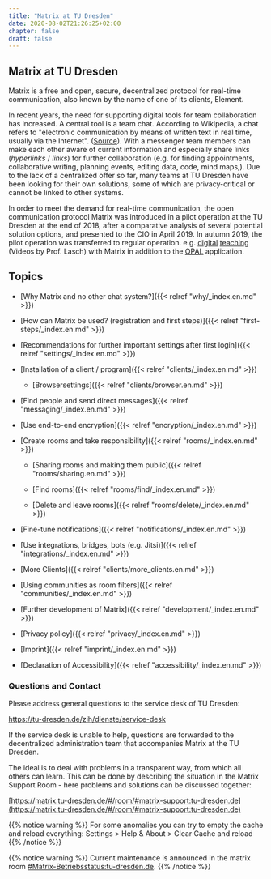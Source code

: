 ```yaml
---
title: "Matrix at TU Dresden"
date: 2020-08-02T21:26:25+02:00
chapter: false
draft: false
---
```

## Matrix at TU Dresden
Matrix is a free and open, secure, decentralized protocol for real-time communication, also known by the name of one of its clients, Element.

<object data="/images/matrix_interactive_en.svg" type="image/svg+xml" style="width: 1280px; max-width: 100%"></object>

In recent years, the need for supporting digital tools for team collaboration has increased. A central tool is a team chat. According to Wikipedia, a chat refers to "electronic communication by means of written text in real time, usually via the Internet". ([Source](https://en.wikipedia.org/wiki/Chat)). With a messenger team members can make each other aware of current information and especially share links (*hyperlinks* / *links*) for further collaboration (e.g. for finding appointments, collaborative writing, planning events, editing data, code, mind maps,). Due to the lack of a centralized offer so far, many teams at TU Dresden have been looking for their own solutions, some of which are privacy-critical or cannot be linked to other systems.

In order to meet the demand for real-time communication, the open communication protocol Matrix was introduced in a pilot operation at the TU Dresden at the end of 2018, after a comparative analysis of several potential solution options, and presented to the CIO in April 2019. In autumn 2019, the pilot operation was transferred to regular operation. e.g. [digital](https://invidio.xamh.de/AtkA-sE-9uU) [teaching](https://invidio.xamh.de/jEvKdFTKSxU) (Videos by Prof. Lasch) with Matrix in addition to the [OPAL](https://bildungsportal.sachsen.de/opal) application.

## Topics

* [Why Matrix and no other chat system?]({{< relref "why/_index.en.md" >}})

* [How can Matrix be used? (registration and first steps)]({{< relref "first-steps/_index.en.md" >}})

* [Recommendations for further important settings after first login]({{< relref "settings/_index.en.md" >}})

* [Installation of a client / program]({{< relref "clients/_index.en.md" >}})

    * [Browsersettings]({{< relref "clients/browser.en.md" >}})

* [Find people and send direct messages]({{< relref "messaging/_index.en.md" >}})

* [Use end-to-end encryption]({{< relref "encryption/_index.en.md" >}})

* [Create rooms and take responsibility]({{< relref "rooms/_index.en.md" >}})

    * [Sharing rooms and making them public]({{< relref "rooms/sharing.en.md" >}})

    * [Find rooms]({{< relref "rooms/find/_index.en.md" >}})

    * [Delete and leave rooms]({{< relref "rooms/delete/_index.en.md" >}})

* [Fine-tune notifications]({{< relref "notifications/_index.en.md" >}})

* [Use integrations, bridges, bots (e.g. Jitsi)]({{< relref "integrations/_index.en.md" >}})

* [More Clients]({{< relref "clients/more_clients.en.md" >}})

* [Using communities as room filters]({{< relref "communities/_index.en.md" >}})

* [Further development of Matrix]({{< relref "development/_index.en.md" >}})

* [Privacy policy]({{< relref "privacy/_index.en.md" >}})

* [Imprint]({{< relref "imprint/_index.en.md" >}})

* [Declaration of Accessibility]({{< relref "accessibility/_index.en.md" >}})

### Questions and Contact

Please address general questions to the service desk of TU Dresden:

https://tu-dresden.de/zih/dienste/service-desk

If the service desk is unable to help, questions are forwarded to the decentralized administration team that accompanies Matrix at the TU Dresden.

The ideal is to deal with problems in a transparent way, from which all others can learn. This can be done by describing the situation in the Matrix Support Room - here problems and solutions can be discussed together:

[https://matrix.tu-dresden.de/#/room/#matrix-support:tu-dresden.de](https://matrix.tu-dresden.de/#/room/#matrix-support:tu-dresden.de)

{{% notice warning %}}
For some anomalies you can try to empty the cache and reload everything: Settings > Help & About > Clear Cache and reload
{{% /notice %}}

{{% notice warning %}}
Current maintenance is announced in the matrix room [#Matrix-Betriebsstatus:tu-dresden.de](https://matrix.tu-dresden.de/#/room/#Matrix-Betriebsstatus:tu-dresden.de).
{{% /notice %}}
